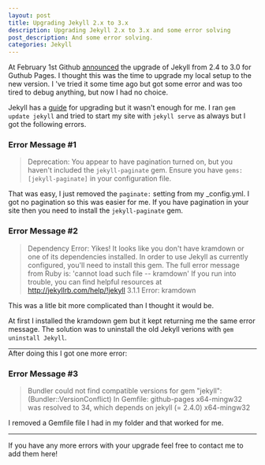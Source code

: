 ```yaml
---
layout: post
title: Upgrading Jekyll 2.x to 3.x
description: Upgrading Jekyll 2.x to 3.x and some error solving
post_description: And some error solving.
categories: Jekyll
---
```


At February 1st Github [announced](https://github.com/blog/2100-github-pages-now-faster-and-simpler-with-jekyll-3-0) the upgrade of Jekyll from 2.4 to 3.0 for Guthub Pages. I thought this was the time to upgrade my local setup to the new version. I 've tried it some time ago but got some error and was too tired to debug anything, but now I had no choice.

Jekyll has a [guide](https://jekyllrb.com/docs/upgrading/2-to-3/) for upgrading but it wasn't enough for me. I ran ```gem update jekyll``` and tried to start my site with ```jekyll serve``` as always but I got the following errors.

### Error Message #1
>Deprecation: You appear to have pagination turned on, but you haven't included the `jekyll-paginate` gem. Ensure you have `gems: [jekyll-paginate]` in your configuration file.</b>

That was easy, I just removed the ```paginate:``` setting from my _config.yml. I got no pagination so this was easier for me. If you have pagination in your site then you need to install the ```jekyll-paginate``` gem.

### Error Message #2
>Dependency Error: Yikes! It looks like you don't have kramdown or one of its dependencies installed. In order to use Jekyll as currently configured, you'll need to install this gem. The full error message from Ruby is: 'cannot load such file -- kramdown' If you run into trouble, you can find helpful resources at
http://jekyllrb.com/help/!jekyll 3.1.1  Error:  kramdown

This was a litle bit more complicated than I thought it would be.

At first I installed the kramdown gem but it kept returning me the same error message. The solution was to uninstall the old Jekyll verions with ```gem uninstall Jekyll```.
<hr class="post__separator"/>
After doing this I got one more error:

### Error Message #3

>Bundler could not find compatible versions for gem "jekyll": (Bundler::VersionConflict) In Gemfile: github-pages x64-mingw32 was resolved to 34, which depends on jekyll (= 2.4.0) x64-mingw32

I removed a Gemfile file I had in my folder and that worked for me.
<hr class="post__separator"/>

If you have any more errors with your upgrade feel free to contact me to add them here!



<style>
  .post__separator {
    border: 0;
    margin: 0;
    color: #E4E4E4;
  }
  .post__separator:before {
    content: '•••';
    margin: 0 45%;
    font-size: 2em;
  }
  </style>
